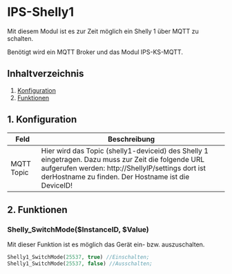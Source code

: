 # IPS-Shelly1
   Mit diesem Modul ist es zur Zeit möglich ein Shelly 1 über MQTT zu schalten.
   
   Benötigt wird ein MQTT Broker und das Modul IPS-KS-MQTT.
   
   ## Inhaltverzeichnis
   1. [Konfiguration](#1-konfiguration)
   2. [Funktionen](#2-funktionen)
   
   ## 1. Konfiguration
   
   Feld | Beschreibung
   ------------ | -------------
   MQTT Topic | Hier wird das Topic (shelly1-deviceid) des Shelly 1 eingetragen. Dazu muss zur Zeit die folgende URL aufgerufen werden: http://ShellyIP/settings dort ist derHostname zu finden. Der Hostname ist die DeviceID!
   
   ## 2. Funktionen
   
   ### Shelly_SwitchMode($InstanceID, $Value)
   Mit dieser Funktion ist es möglich das Gerät ein- bzw. auszuschalten.
   ```php
   Shelly1_SwitchMode(25537, true) //Einschalten;
   Shelly1_SwitchMode(25537, false) //Ausschalten;
   ```